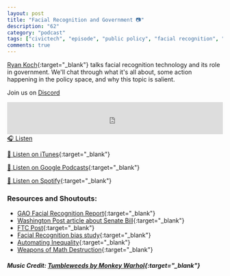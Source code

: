 ```yaml
---
layout: post
title: "Facial Recognition and Government 📷"
description: "62"
category: "podcast"
tags: ["civictech", "episode", "public policy", "facial recognition", "government", "legislation"]
comments: true
---
```


[Ryan Koch](https://twitter.com/ryan_koch){:target="_blank"} talks facial recognition technology and its role in government. We'll chat through what it's all about, some action happening in the policy space, and why this topic is salient. 

Join us on [Discord](https://discord.gg/hECzBJh)

<iframe width="100%" height="75" scrolling="no" frameborder="no" allow="autoplay" src="https://w.soundcloud.com/player/?url=https%3A//api.soundcloud.com/tracks/1112917483%3Fsecret_token%3Ds-a6RaYWRVXcD&color=%23ff5500&auto_play=false&hide_related=false&show_comments=true&show_user=true&show_reposts=false&show_teaser=true&visual=true"></iframe>
<a href="https://soundcloud.com/user-227289754/62-facial-recognition-and-government/" target="_blank">🎧 Listen</a>

[📱 Listen on iTunes](https://itunes.apple.com/us/podcast/civic-tech-chat/id1350640468?mt=2){:target="_blank"}

[📱 Listen on Google Podcasts](https://podcasts.google.com/feed/aHR0cDovL2ZlZWRzLnNvdW5kY2xvdWQuY29tL3VzZXJzL3NvdW5kY2xvdWQ6dXNlcnM6Mzg4NTYyNjc2L3NvdW5kcy5yc3M?sa=X&ved=2ahUKEwjTu5ay5bHwAhUbUc0KHXJEA1UQ9sEGegQIARAC){:target="_blank"}

[📱 Listen on Spotify](https://open.spotify.com/show/1kbwPAi4thGOU43xFkehgT){:target="_blank"}

### Resources and Shoutouts:
- [GAO Facial Recognition Report](https://www.gao.gov/products/gao-21-526){:target="_blank"}
- [Washington Post article about Senate Bill](https://www.washingtonpost.com/technology/2021/04/21/data-surveillance-bill/){:target="_blank"}
- [FTC Post](https://www.ftc.gov/news-events/blogs/business-blog/2021/04/aiming-truth-fairness-equity-your-companys-use-ai){:target="_blank"}
- [Facial Recognition bias study](http://gendershades.org/overview.html){:target="_blank"}
- [Automating Inequality](https://www.goodreads.com/book/show/34964830-automating-inequality?from_search=true&from_srp=true&qid=AlS7uo1kQd&rank=1){:target="_blank"}
- [Weapons of Math Destruction](https://www.goodreads.com/book/show/28186015-weapons-of-math-destruction?ac=1&from_search=true&qid=Hu88paf7ZJ&rank=1){:target="_blank"}

##### Music Credit: [Tumbleweeds by Monkey Warhol](http://freemusicarchive.org/music/Monkey_Warhol/Lonely_Hearts_Challenge/Monkey_Warhol_-_Tumbleweeds){:target="_blank"}


